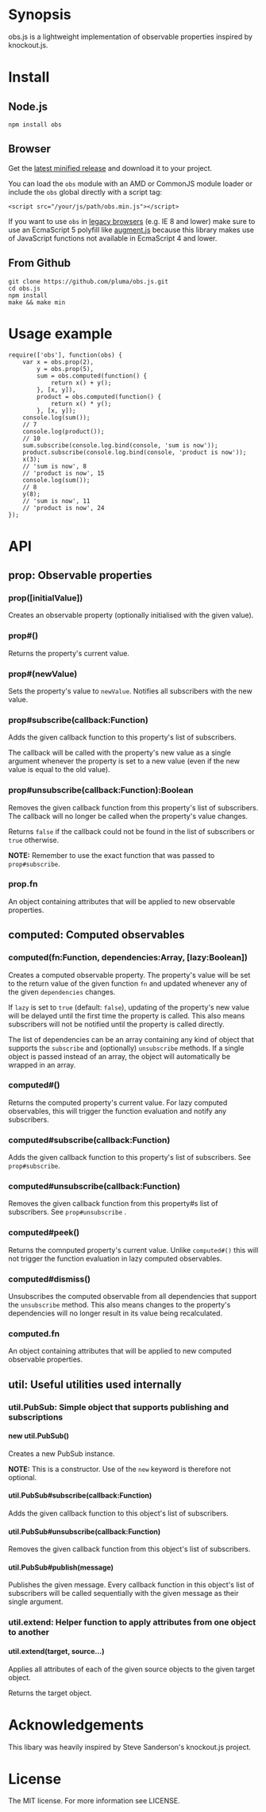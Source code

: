 # Synopsis

obs.js is a lightweight implementation of observable properties inspired by knockout.js.

# Install

## Node.js

    npm install obs

## Browser

Get the [latest minified release](https://github.com/pluma/obs.js/master/lib/obs.min.js) and download it to your project.

You can load the `obs` module with an AMD or CommonJS module loader or include the `obs` global directly with a script tag:

    <script src="/your/js/path/obs.min.js"></script>

If you want to use `obs` in [legacy browsers](https://kangax.github.com/es5-compat-table/#showold) (e.g. IE 8 and lower) make sure to use an EcmaScript 5 polyfill like [augment.js](http://augmentjs.com) because this library makes use of JavaScript functions not available in EcmaScript 4 and lower.

## From Github

    git clone https://github.com/pluma/obs.js.git
    cd obs.js
    npm install
    make && make min

# Usage example

    require(['obs'], function(obs) {
        var x = obs.prop(2),
            y = obs.prop(5),
            sum = obs.computed(function() {
                return x() + y();
            }, [x, y]),
            product = obs.computed(function() {
                return x() * y();
            }, [x, y]);
        console.log(sum());
        // 7
        console.log(product());
        // 10
        sum.subscribe(console.log.bind(console, 'sum is now'));
        product.subscribe(console.log.bind(console, 'product is now'));
        x(3);
        // 'sum is now', 8
        // 'product is now', 15
        console.log(sum());
        // 8
        y(8);
        // 'sum is now', 11
        // 'product is now', 24
    });

# API

## prop: Observable properties

### prop([initialValue])

Creates an observable property (optionally initialised with the given value).

### prop#()

Returns the property's current value.

### prop#(newValue)

Sets the property's value to `newValue`. Notifies all subscribers with the new value.

### prop#subscribe(callback:Function)

Adds the given callback function to this property's list of subscribers.

The callback will be called with the property's new value as a single argument whenever the property is set to a new value (even if the new value is equal to the old value).

### prop#unsubscribe(callback:Function):Boolean

Removes the given callback function from this property's list of subscribers. The callback will no longer be called when the property's value changes.

Returns `false` if the callback could not be found in the list of subscribers or `true` otherwise.

**NOTE:** Remember to use the exact function that was passed to `prop#subscribe`.

### prop.fn

An object containing attributes that will be applied to new observable properties.

## computed: Computed observables

### computed(fn:Function, dependencies:Array, [lazy:Boolean])

Creates a computed observable property. The property's value will be set to the return value of the given function `fn` and updated whenever any of the given `dependencies` changes.

If `lazy` is set to `true` (default: `false`), updating of the property's new value will be delayed until the first time the property is called. This also means subscribers will not be notified until the property is called directly.

The list of dependencies can be an array containing any kind of object that supports the `subscribe` and (optionally) `unsubscribe` methods. If a single object is passed instead of an array, the object will automatically be wrapped in an array.

### computed#()

Returns the computed property's current value. For lazy computed observables, this will trigger the function evaluation and notify any subscribers.

### computed#subscribe(callback:Function)

Adds the given callback function to this property's list of subscribers. See `prop#subscribe`.

### computed#unsubscribe(callback:Function)

Removes the given callback function from this property#s list of subscribers. See `prop#unsubscribe` .

### computed#peek()

Returns the comnputed property's current value. Unlike `computed#()` this will not trigger the function evaluation in lazy computed observables.

### computed#dismiss()

Unsubscribes the computed observable from all dependencies that support the `unsubscribe` method. This also means changes to the property's dependencies will no longer result in its value being recalculated.

### computed.fn

An object containing attributes that will be applied to new computed observable properties.

## util: Useful utilities used internally

### util.PubSub: Simple object that supports publishing and subscriptions

#### new util.PubSub()

Creates a new PubSub instance.

**NOTE:** This is a constructor. Use of the `new` keyword is therefore not optional.

#### util.PubSub#subscribe(callback:Function)

Adds the given callback function to this object's list of subscribers.

#### util.PubSub#unsubscribe(callback:Function)

Removes the given callback function from this object's list of subscribers.

#### util.PubSub#publish(message)

Publishes the given message. Every callback function in this object's list of subscribers will be called sequentially with the given message as their single argument.

### util.extend: Helper function to apply attributes from one object to another

#### util.extend(target, source...)

Applies all attributes of each of the given source objects to the given target object.

Returns the target object.

# Acknowledgements

This libary was heavily inspired by Steve Sanderson's knockout.js project.

# License

The MIT license. For more information see LICENSE.
